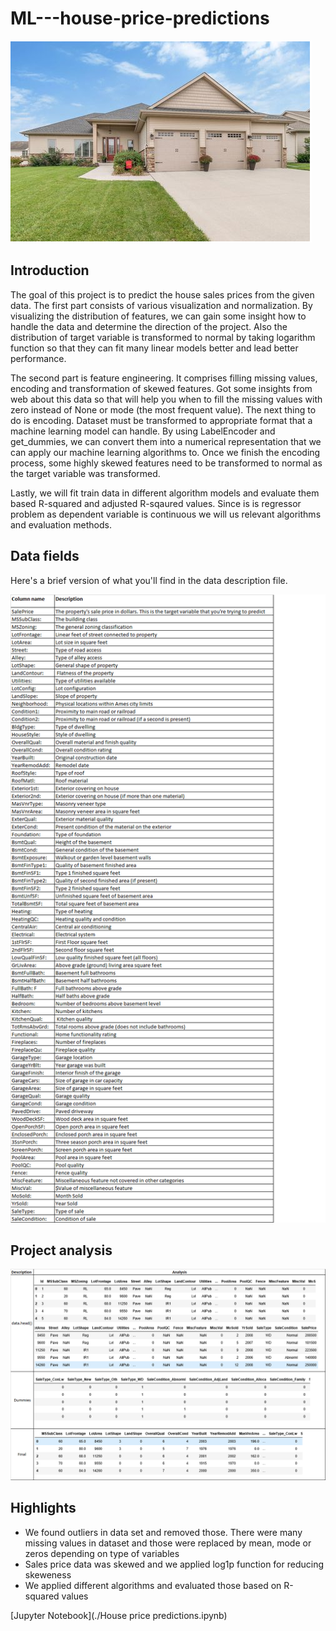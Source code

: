 # ML---house-price-predictions
![image.png](images/house.png)


## Introduction

The goal of this project is to predict the house sales prices from the given data. The first part consists of various visualization and normalization. By visualizing the distribution of features, we can gain some insight how to handle the data and determine the direction of the project. Also the distribution of target variable is transformed to normal by taking logarithm function so that they can fit many linear models better and lead better performance.

The second part is feature engineering. It comprises filling missing values, encoding and transformation of skewed features. Got some insights from web about this data so that will help you when to fill the missing values with zero instead of None or mode (the most frequent value). The next thing to do is encoding. Dataset must be transformed to appropriate format that a machine learning model can handle. By using LabelEncoder and get_dummies, we can convert them into a numerical representation that we can apply our machine learning algorithms to. Once we finish the encoding process, some highly skewed features need to be transformed to normal as the target variable was transformed.

Lastly, we will fit train data in different algorithm models and evaluate them based R-squared and adjusted R-sqaured values. Since is is regressor problem as dependent variable is continuous we will us relevant algorithms and evaluation methods.

## Data fields
Here's a brief version of what you'll find in the data description file.

![image.png](images/image2.png)

## Project analysis

![image.png](images/image3.png)

## Highlights 

- We found outliers in data set and removed those. There were many missing values in dataset and those were replaced by mean, mode or zeros depending on type of variables <br>
- Sales price data was skewed and we applied log1p function for reducing skeweness <br>
- We applied different algorithms and evaluated those based on R-squared values <br>

[Jupyter Notebook](./House price predictions.ipynb)

